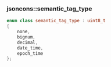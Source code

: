 ### jsoncons::semantic_tag_type

```c++
enum class semantic_tag_type : uint8_t 
{
    none,
    bignum,
    decimal,
    date_time,
    epoch_time
};
```

